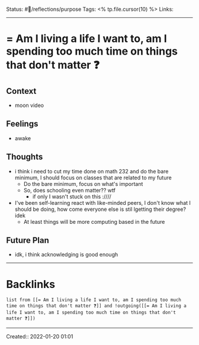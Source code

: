 Status: #💭/reflections/purpose
Tags: <% tp.file.cursor(10) %>
Links:
___
# = Am I living a life I want to, am I spending too much time on things that don't matter ❓
## Context
- moon video

## Feelings
 - awake

## Thoughts
- i think i need to cut my time done on math 232 and do the bare minimum, I should focus on classes that are related to my future
	- Do the bare minimum, focus on what's important
	- So, does schooling even matter?? wtf
		- if only I wasn't stuck on this :////
- I've been self-learning react with like-minded peers, I don't know what I should be doing, how come everyone else is stil lgetting their degree? idek
	- At least things will be more computing based in the future


## Future Plan
- idk, i think acknowledging is good enough
___
# Backlinks
```dataview
list from [[= Am I living a life I want to, am I spending too much time on things that don't matter ❓]] and !outgoing([[= Am I living a life I want to, am I spending too much time on things that don't matter ❓]])
```
___
Created::  2022-01-20 01:01

